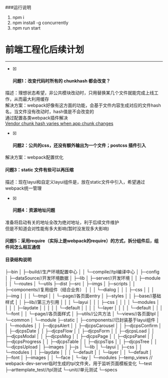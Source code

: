 ###运行说明
1. npm i
2. npm install -g concurrently
3. npm run start

# 前端工程化后续计划

----
- [x] #### 问题1：改变代码时所有的 chunkhash 都会改变？
描述：理想状态希望，非公共模块改动时，只用替换某几个文件就能完成上线工作，从而最大利用缓存<br />解决方案：webpack好像有这方面的功能，会基于文件内容生成对应的文件hash名，当文件没有改动时，hash值是不会改变的<br />通过配置各类webpack插件解决<br />[Vendor chunk hash varies when app chunk changes](https://github.com/webpack/webpack/issues/1150)

- [x] #### 问题2：公共的css，还没有额外输出为一个文件；postcss 插件引入
解决方案：webpack配置优化

#### 问题3：static 文件有些可以再压缩
描述：现在layui和自定义layui组件是，放在static文件中引入，希望通过webpack统一管理

- [x] #### 问题4：资源地址问题
准备将启动有关的地址全改为绝对地址，利于后续文件维护<br />但是不知道会对性能有多大影响(暂时没发现多大影响)

#### 问题5：采用require（实际上是webpack的require）的方式，拆分组件后，组件间怎么相互通信


#### 目录结构说明
├─bin
│  ├─build//生产环境配置中心
│  │  └─compile//tpl编译中心
│  ├─config
│  ├─dataSource//开发环境数据
│  ├─lib
│  ├─server//开发环境
│  │  ├─module
│  │  └─routes
│  └─utils
├─dist
├─src
│  ├─imgs
│  ├─scripts
│  │  ├─components//复用组件（结合业务）
│  │  │  └─dialog
│  │  │      ├─css
│  │  │      ├─img
│  │  │      └─tmpl
│  │  └─page//各页面entry
│  ├─styles
│  │  ├─base//基础样式
│  │  ├─lib//第三方引用
│  │  │  └─layui
│  │  │      ├─css
│  │  │      │  └─modules
│  │  │      │      ├─laydate
│  │  │      │      │  └─default
│  │  │      │      └─layer
│  │  │      │          └─default
│  │  │      └─font
│  │  └─page//各页面样式
│  ├─utils//公共方法
│  └─views//各页面tpl
│      └─common
│          └─module
├─static
│  ├─components//已封装基于layui组件
│  │  └─modules
│  │      ├─djcpsAlert
│  │      ├─djcpsCarousel
│  │      ├─djcpsConfirm
│  │      ├─djcpsDate
│  │      ├─djcpsFlow
│  │      ├─djcpsForm
│  │      ├─djcpsLoad
│  │      ├─djcpsModal
│  │      ├─djcpsMsg
│  │      ├─djcpsPage
│  │      ├─djcpsPanel
│  │      ├─djcpsProgress
│  │      ├─djcpsTable
│  │      ├─djcpsTips
│  │      ├─djcpsTree
│  │      └─djcpsUpload
│  ├─images
│  ├─js
│  └─lib
│      └─layui
│          ├─css
│          │  └─modules
│          │      ├─laydate
│          │      │  └─default
│          │      └─layer
│          │          └─default
│          ├─font
│          ├─images
│          │  └─face
│          └─lay
│              └─modules
├─temp_views // webpack-dev-server临时生成的tpl文件夹，用于监听页面模板变化
└─test
    ├─arttemplate_test//tpl测试
    └─unit//单元测试
        └─specs

